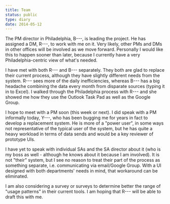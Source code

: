 ```yaml
---
title: Team
status: public
type: diary
date: 2014-05-12
---
```


The PM director in Philadelphia, B---, is leading the project. He has assigned
a DM, R---, to work with me on it. Very likely, other PMs and DMs in other
offices will be involved as we move forward. Personally I would like this to
happen sooner than later, because I currently have a very Philadelphia-centric
view of what's needed.

I have met with both R--- and B--- separately. They both are glad to replace
their current process, although they have slightly different needs from the
system. R--- sees more of the daily inefficiencies, whereas B--- has a big
headache combining the data every month from disparate sources (typing it
in to Excel). I walked through the Philadelphia process with R--- and she
showed me how they use the Outlook Task Pad as well as the Google Group.

I hope to meet with a PM soon (this week or next). I did speak with a
PM informally today, Y---, who has been bugging me for years in fact to
develop a replacement system. He is more of a "power user", in some ways not
representative of the typical user of the system, but he has quite a heavy
workload in terms of data sends and would be a key reviewer of prototype UIs.

I have yet to speak with individual SAs and the SA director about it (who is
my boss as well - although he knows about it because I am involved). It is
not "their" system, but I see no reason to treat their part of the process
as something separate, i.e. communicating via email/Google Group. With a
UI designed with both departments' needs in mind, that workaround can be
eliminated.

I am also considering a survey or surveys to determine better the range of
"usage patterns" in their current tools. I am hoping that R--- will be able
to draft this with me.

